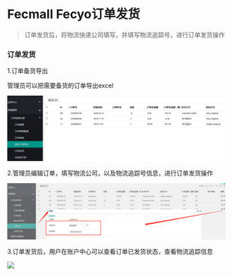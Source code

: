 Fecmall Fecyo订单发货
========

> 订单发货后，将物流快递公司填写，并填写物流追踪号，进行订单发货操作


### 订单发货

1.订单备货导出

管理员可以把需要备货的订单导出excel

![](images/q6.png)

2.管理员编辑订单，填写物流公司，以及物流追踪号信息，进行订单发货操作

![](images/q7.png)

3.订单发货后，用户在账户中心可以查看订单已发货状态，查看物流追踪信息


![](http://www.fecmall.com/doc/fecmall-guide/fecyo/cn-1.0/images/fecyo45.png)




















